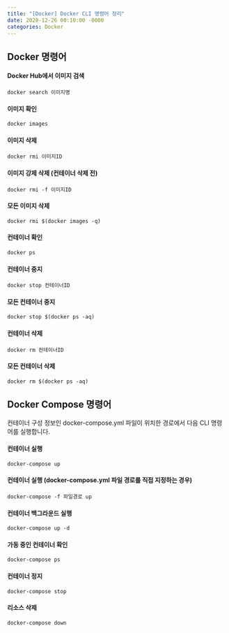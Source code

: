 ```yaml
---
title: "[Docker] Docker CLI 명령어 정리"
date: 2020-12-26 00:10:00 -0000
categories: Docker
---
```


## Docker 명령어

#### Docker Hub에서 이미지 검색
```
docker search 이미지명
```

#### 이미지 확인
```
docker images
```

#### 이미지 삭제
```
docker rmi 이미지ID
```

#### 이미지 강제 삭제 (컨테이너 삭제 전)
```
docker rmi -f 이미지ID
```

#### 모든 이미지 삭제
```
docker rmi $(docker images -q)
```

#### 컨테이너 확인
```
docker ps
```

#### 컨테이너 중지
```
docker stop 컨테이너ID
```

#### 모든 컨테이너 중지
```
docker stop $(docker ps -aq)
```

#### 컨테이너 삭제
```
docker rm 컨테이너ID
```

#### 모든 컨테이너 삭제
```
docker rm $(docker ps -aq)
```

## Docker Compose 명령어
컨테이너 구성 정보인 docker-compose.yml 파일이 위치한 경로에서 다음 CLI 명령어를 실행합니다.

#### 컨테이너 실행
```
docker-compose up
```

#### 컨테이너 실행 (docker-compose.yml 파일 경로를 직접 지정하는 경우)
```
docker-compose -f 파일경로 up
```

#### 컨테이너 백그라운드 실행
```
docker-compose up -d
```

#### 가동 중인 컨테이너 확인
```
docker-compose ps
```

#### 컨테이너 정지
```
docker-compose stop
```

#### 리소스 삭제
```
docker-compose down
```
